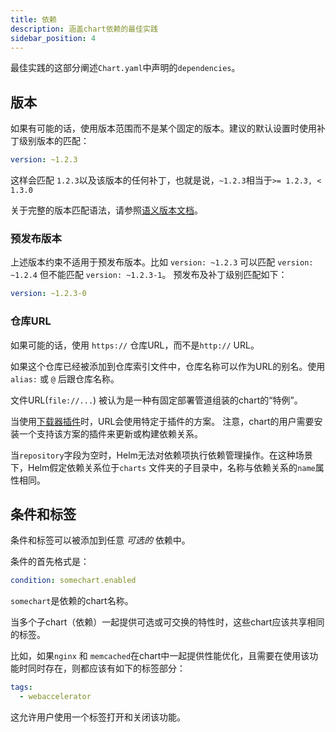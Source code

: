 ```yaml
---
title: 依赖
description: 涵盖chart依赖的最佳实践
sidebar_position: 4
---
```


最佳实践的这部分阐述`Chart.yaml`中声明的`dependencies`。

## 版本

如果有可能的话，使用版本范围而不是某个固定的版本。建议的默认设置时使用补丁级别版本的匹配：

```yaml
version: ~1.2.3
```

这样会匹配 `1.2.3`以及该版本的任何补丁，也就是说，`~1.2.3`相当于`>= 1.2.3, < 1.3.0`

关于完整的版本匹配语法，请参照[语义版本文档](https://github.com/Masterminds/semver#checking-version-constraints)。

### 预发布版本

上述版本约束不适用于预发布版本。比如 `version: ~1.2.3` 可以匹配 `version: ~1.2.4` 但不能匹配 `version: ~1.2.3-1`。
预发布及补丁级别匹配如下：

```yaml
version: ~1.2.3-0
```

### 仓库URL

如果可能的话，使用 `https://` 仓库URL，而不是`http://` URL。

如果这个仓库已经被添加到仓库索引文件中，仓库名称可以作为URL的别名。使用`alias:` 或 `@` 后跟仓库名称。

文件URL(`file://...`) 被认为是一种有固定部署管道组装的chart的“特例”。

当使用[下载器插件](https://helm.sh/zh/docs/topics/plugins#下载插件)时，URL会使用特定于插件的方案。
注意，chart的用户需要安装一个支持该方案的插件来更新或构建依赖关系。

当`repository`字段为空时，Helm无法对依赖项执行依赖管理操作。在这种场景下，Helm假定依赖关系位于`charts`
文件夹的子目录中，名称与依赖关系的`name`属性相同。

## 条件和标签

条件和标签可以被添加到任意 _可选的_ 依赖中。

条件的首先格式是：

```yaml
condition: somechart.enabled
```

`somechart`是依赖的chart名称。

当多个子chart（依赖）一起提供可选或可交换的特性时，这些chart应该共享相同的标签。

比如，如果`nginx` 和 `memcached`在chart中一起提供性能优化，且需要在使用该功能时同时存在，则都应该有如下的标签部分：

```yaml
tags:
  - webaccelerator
```

这允许用户使用一个标签打开和关闭该功能。
